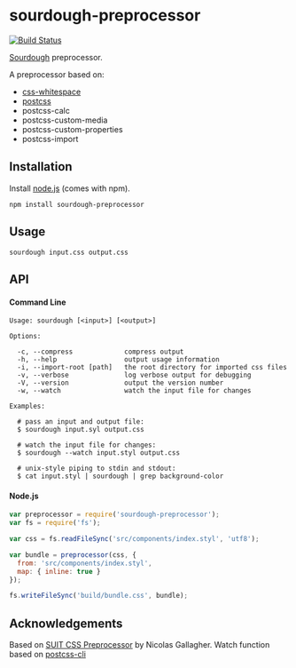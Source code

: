 # sourdough-preprocessor

[![Build Status](https://travis-ci.org/sourdough-css/preprocessor.svg?branch=master)](https://travis-ci.org/sourdough-css/preprocessor)

[Sourdough](https://github.com/sourdough-css/) preprocessor.

A preprocessor based on:
  - [css-whitespace](https://github.com/reworkcss/css-whitespace)
  - [postcss](https://github.com/postcss/postcss)
  - postcss-calc
  - postcss-custom-media
  - postcss-custom-properties
  - postcss-import

## Installation

Install [node.js](http://nodejs.org) (comes with npm).

```
npm install sourdough-preprocessor
```

## Usage

```
sourdough input.css output.css
```

## API

#### Command Line

```
Usage: sourdough [<input>] [<output>]

Options:

  -c, --compress             compress output
  -h, --help                 output usage information
  -i, --import-root [path]   the root directory for imported css files
  -v, --verbose              log verbose output for debugging
  -V, --version              output the version number
  -w, --watch                watch the input file for changes

Examples:

  # pass an input and output file:
  $ sourdough input.syl output.css

  # watch the input file for changes:
  $ sourdough --watch input.styl output.css

  # unix-style piping to stdin and stdout:
  $ cat input.styl | sourdough | grep background-color
```

#### Node.js

```js
var preprocessor = require('sourdough-preprocessor');
var fs = require('fs');

var css = fs.readFileSync('src/components/index.styl', 'utf8');

var bundle = preprocessor(css, {
  from: 'src/components/index.styl',
  map: { inline: true }
});

fs.writeFileSync('build/bundle.css', bundle);
```

## Acknowledgements

Based on [SUIT CSS Preprocessor](https://github.com/suitcss/preprocessor) by Nicolas Gallagher.
Watch function based on [postcss-cli](https://github.com/postcss/postcss-cli)
